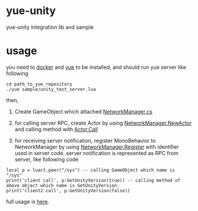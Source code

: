 yue-unity
=========

yue-unity integration lib and sample


usage
=====

you need to [docker](https://www.docker.com/) and [yue](https://github.com/umegaya/yue) to be installed, and should run yue server like following
```
cd path_to_yue_repository
./yue sample/unity_test_server.lua
```

then, 

1. Create GameObject which attached [NetworkManager.cs](https://github.com/umegaya/yue-unity/blob/master/sample/Assets/NetworkManager.cs)

2. for calling server RPC, create Actor by using [NetworkManager.NewActor](https://github.com/umegaya/yue-unity/blob/master/sample/Assets/NetworkObject.cs#L17) and  calling method with [Actor.Call](https://github.com/umegaya/yue-unity/blob/master/sample/Assets/NetworkObject.cs#L38)

3. for receiving server notification, register MonoBehavior to NetworkManager by using [NetworkManager.Register](https://github.com/umegaya/yue-unity/blob/master/sample/Assets/NetworkObject.cs#L19) with identifier used in server code.
server notification is represented as RPC from server, like following code
```
local p = luact.peer("/sys") -- calling GameObject which name is "/sys"
print('client call', p:GetUnityVersion(true)) -- calling method of above object which name is GetUnityVersion.
print('client2 call', p:GetUnityVersion(false))
```

full usage is [here](https://github.com/umegaya/yue-unity/tree/master/sample).

